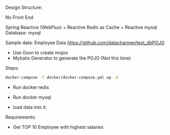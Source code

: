 Design Structure:

No Front End

Spring Reactive (WebFlux)  + Reactive Redis as Cache + Reactive mysql Database: mysql

Sample data: Employee Data https://github.com/datacharmer/test_dbPOJO
- Use Gson to create mojos 
- Mybatis Generator to generate the POJO (Not this time)

Steps:
```bash
docker-compose -f docker/docker-compose.yml up -d
```
- Run docker redis
- Run docker mysql 

- load data into it. 

Requirements:
- Get TOP 10 Employee with highest salaries